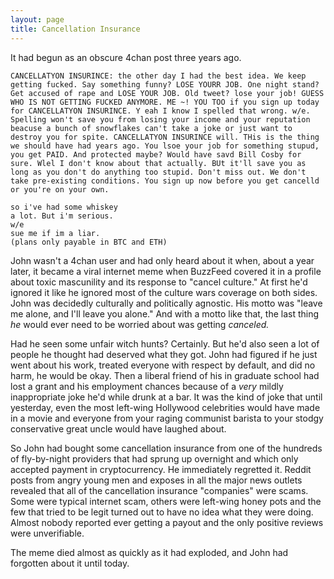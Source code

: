 ```yaml
---
layout: page
title: Cancellation Insurance
---
```


It had begun as an obscure 4chan post three years ago.

```
CANCELLATYON INSURINCE: the other day I had the best idea. We keep getting fucked. Say something funny? LOSE YOURR JOB. One night stand? Get accused of rape and LOSE YOUR JOB. Old tweet? lose your job! GUESS WHO IS NOT GETTING FUCKED ANYMORE. ME ~! YOU TOO if you sign up today for CANCELLATYON INSURINCE. Y eah I know I spelled that wrong. w/e.  Spelling won't save you from losing your income and your reputation beacuse a bunch of snowflakes can't take a joke or just want to destroy you for spite. CANCELLATYON INSURINCE will. THis is the thing we should have had years ago. You lsoe your job for something stupud, you get PAID. And protected maybe? Would have savd Bill Cosby for sure. Wlel I don't know about that actually. BUt it'll save you as long as you don't do anything too stupid. Don't miss out. We don't take pre-existing conditions. You sign up now before you get cancelld or you're on your own.

so i've had some whiskey
a lot. But i'm serious.
w/e
sue me if im a liar.
(plans only payable in BTC and ETH)
```

John wasn't a 4chan user and had only heard about it when, about a year later, it became a viral internet meme when BuzzFeed covered it in a profile about toxic mascunility and its response to "cancel culture." At first he'd ignored it like he ignored most of the culture wars coverage on both sides. John was decidedly culturally and politically agnostic. His motto was "leave me alone, and I'll leave you alone." And with a motto like that, the last thing *he* would ever need to be worried about was getting *canceled.* 

Had he seen some unfair witch hunts? Certainly. But he'd also seen a lot of people he thought had deserved what they got. John had figured if he just went about his work, treated everyone with respect by default, and did no harm, he would be okay. Then a liberal friend of his in graduate school had lost a grant and his employment chances because of a *very* mildly inappropriate joke he'd while drunk at a bar. It was the kind of joke that until yesterday, even the most left-wing Hollywood celebrities would have made in a movie and everyone from your raging communist barista to your stodgy conservative great uncle would have laughed about.

So John had bought some cancellation insurance from one of the hundreds of fly-by-night providers that had sprung up overnight and which only accepted payment in cryptocurrency. He immediately regretted it. Reddit posts from angry young men and exposes in all the major news outlets revealed that all of the cancellation insurance "companies" were scams. Some were typical internet scam, others were left-wing honey pots and the few that tried to be legit turned out to have no idea what they were doing. Almost nobody reported ever getting a payout and the only positive reviews were unverifiable. 

The meme died almost as quickly as it had exploded, and John had forgotten about it until today.



